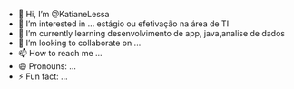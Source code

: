 - 👋 Hi, I’m @KatianeLessa
- 👀 I’m interested in ... estágio ou efetivação na área de TI
- 🌱 I’m currently learning desenvolvimento de app, java,analise de dados 
- 💞️ I’m looking to collaborate on ...
- 📫 How to reach me ...
- 😄 Pronouns: ...
- ⚡ Fun fact: ...

<!---
KatianeLessa/KatianeLessa is a ✨ special ✨ repository because its `README.md` (this file) appears on your GitHub profile.
You can click the Preview link to take a look at your changes.
--->
